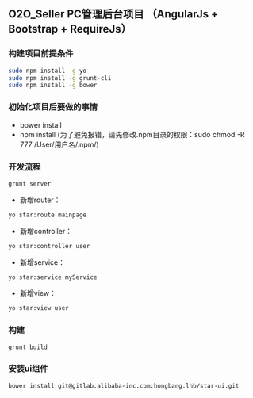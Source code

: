 ## O2O_Seller PC管理后台项目 （AngularJs + Bootstrap + RequireJs）

### 构建项目前提条件

```bash
sudo npm install -g yo
sudo npm install -g grunt-cli
sudo npm install -g bower
```

### 初始化项目后要做的事情

* bower install
* npm install (为了避免报错，请先修改.npm目录的权限：sudo chmod -R 777 /User/用户名/.npm/)

### 开发流程

```bash
grunt server
```

* 新增router：

```bash
yo star:route mainpage
```

* 新增controller：

```bash
yo star:controller user
```

* 新增service：

```bash
yo star:service myService
```

* 新增view：

```bash
yo star:view user
```

### 构建

```bash
grunt build
```

### 安装ui组件

```bash
bower install git@gitlab.alibaba-inc.com:hongbang.lhb/star-ui.git
```
